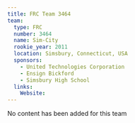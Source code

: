 ```yaml
---
title: FRC Team 3464
team:
  type: FRC
  number: 3464
  name: Sim-City
  rookie_year: 2011
  location: Simsbury, Connecticut, USA
  sponsors:
    - United Technologies Corporation
    - Ensign Bickford
    - Simsbury High School
  links:
    Website: 
---
```

No content has been added for this team